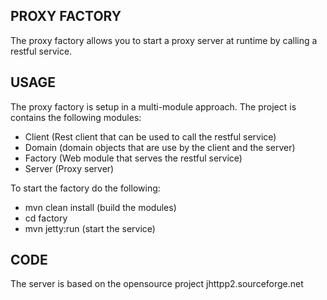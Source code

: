 PROXY FACTORY
-------------------------------------------------------
The proxy factory allows you to start a proxy server at runtime by
calling a restful service.

USAGE
-----------------
The proxy factory is setup in a multi-module approach.
The project is contains the following modules:

- Client (Rest client that can be used to call the restful service)
- Domain (domain objects that are use by the client and the server)
- Factory (Web module that serves the restful service)
- Server (Proxy server)

To start the factory do the following:
- mvn clean install (build the modules)
- cd factory
- mvn jetty:run (start the service)

CODE
-----------------
The server is based on the opensource project jhttpp2.sourceforge.net

